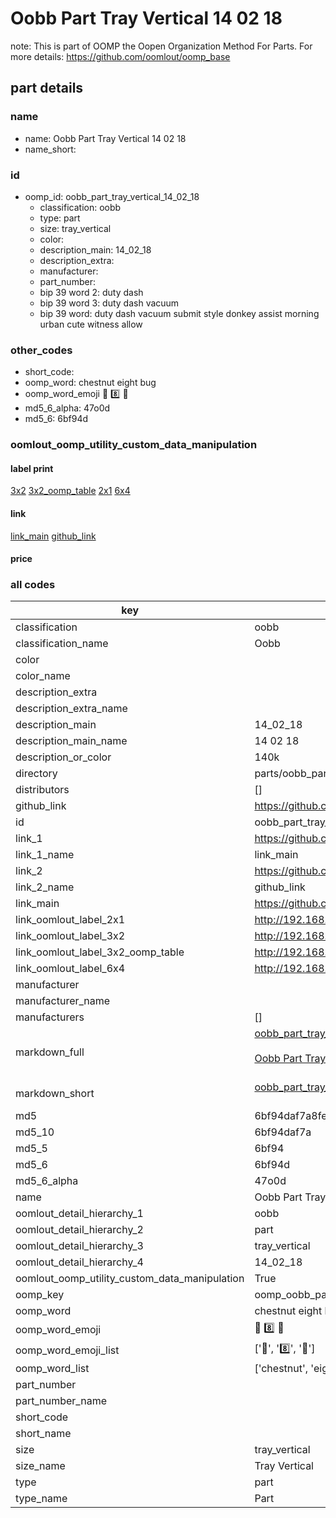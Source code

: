 # Oobb Part Tray Vertical 14 02 18  

note: This is part of OOMP the Oopen Organization Method For Parts. For more details: https://github.com/oomlout/oomp_base

##  part details





### name
* name: Oobb Part Tray Vertical 14 02 18
* name_short: 
### id
* oomp_id: oobb_part_tray_vertical_14_02_18
  * classification: oobb
  * type: part
  * size: tray_vertical
  * color: 
  * description_main: 14_02_18
  * description_extra: 
  * manufacturer: 
  * part_number: 
  * bip 39 word 2: duty dash
  * bip 39 word 3: duty dash vacuum
  * bip 39 word: duty dash vacuum submit style donkey assist morning urban cute witness allow

### other_codes
* short_code: 
* oomp_word: chestnut eight bug
* oomp_word_emoji :chestnut: :eight: :bug:
* md5_6_alpha: 47o0d
* md5_6: 6bf94d






### oomlout_oomp_utility_custom_data_manipulation
#### label print
[3x2](http://192.168.1.245:1112/?label=oomp%2047o0d)
[3x2_oomp_table](http://192.168.1.107:1112/?label=oomp%2047o0d)
[2x1](http://192.168.1.242:1112/?label=oomp%2047o0d)
[6x4](http://192.168.1.55:1112/?label=oomp%2047o0d)    

#### link

[link_main](https://github.com/oomlout/oomlout_oomp_current_version_messy/tree/main/parts/oobb_part_tray_vertical_14_02_18) [github_link](https://github.com/oomlout/oomlout_oomp_part_src/tree/main/parts/oobb_part_tray_vertical_14_02_18)                             

#### price







### all codes 
| key | value |  
| --- | --- |  
| classification | oobb |  
| classification_name | Oobb |  
| color |  |  
| color_name |  |  
| description_extra |  |  
| description_extra_name |  |  
| description_main | 14_02_18 |  
| description_main_name | 14 02 18 |  
| description_or_color | 140k |  
| directory | parts/oobb_part_tray_vertical_14_02_18 |  
| distributors | [] |  
| github_link | https://github.com/oomlout/oomlout_oomp_part_src/tree/main/parts/oobb_part_tray_vertical_14_02_18 |  
| id | oobb_part_tray_vertical_14_02_18 |  
| link_1 | https://github.com/oomlout/oomlout_oomp_current_version_messy/tree/main/parts/oobb_part_tray_vertical_14_02_18 |  
| link_1_name | link_main |  
| link_2 | https://github.com/oomlout/oomlout_oomp_part_src/tree/main/parts/oobb_part_tray_vertical_14_02_18 |  
| link_2_name | github_link |  
| link_main | https://github.com/oomlout/oomlout_oomp_current_version_messy/tree/main/parts/oobb_part_tray_vertical_14_02_18 |  
| link_oomlout_label_2x1 | http://192.168.1.242:1112/?label=oomp%2047o0d |  
| link_oomlout_label_3x2 | http://192.168.1.245:1112/?label=oomp%2047o0d |  
| link_oomlout_label_3x2_oomp_table | http://192.168.1.107:1112/?label=oomp%2047o0d |  
| link_oomlout_label_6x4 | http://192.168.1.55:1112/?label=oomp%2047o0d |  
| manufacturer |  |  
| manufacturer_name |  |  
| manufacturers | [] |  
| markdown_full | [oobb_part_tray_vertical_14_02_18](https://github.com/oomlout/oomlout_oomp_current_version_messy/tree/main/parts/oobb_part_tray_vertical_14_02_18)<br>[](https://github.com/oomlout/oomlout_oomp_current_version_messy/tree/main/parts/oobb_part_tray_vertical_14_02_18)<br>[Oobb Part Tray Vertical 14 02 18](https://github.com/oomlout/oomlout_oomp_current_version_messy/tree/main/parts/oobb_part_tray_vertical_14_02_18)<br><br> |  
| markdown_short | [oobb_part_tray_vertical_14_02_18](https://github.com/oomlout/oomlout_oomp_current_version_messy/tree/main/parts/oobb_part_tray_vertical_14_02_18)<br><br> |  
| md5 | 6bf94daf7a8fe1b904ebed81e10dea24 |  
| md5_10 | 6bf94daf7a |  
| md5_5 | 6bf94 |  
| md5_6 | 6bf94d |  
| md5_6_alpha | 47o0d |  
| name | Oobb Part Tray Vertical 14 02 18 |  
| oomlout_detail_hierarchy_1 | oobb |  
| oomlout_detail_hierarchy_2 | part |  
| oomlout_detail_hierarchy_3 | tray_vertical |  
| oomlout_detail_hierarchy_4 | 14_02_18 |  
| oomlout_oomp_utility_custom_data_manipulation | True |  
| oomp_key | oomp_oobb_part_tray_vertical_14_02_18 |  
| oomp_word | chestnut eight bug |  
| oomp_word_emoji | :chestnut: :eight: :bug: |  
| oomp_word_emoji_list | [':chestnut:', ':eight:', ':bug:'] |  
| oomp_word_list | ['chestnut', 'eight', 'bug'] |  
| part_number |  |  
| part_number_name |  |  
| short_code |  |  
| short_name |  |  
| size | tray_vertical |  
| size_name | Tray Vertical |  
| type | part |  
| type_name | Part |  
